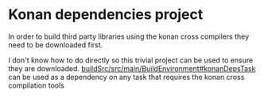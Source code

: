 # Konan dependencies project

In order to build third party libraries using the konan cross compilers they need to be 
downloaded first.

I don't know how to do directly so this trivial project can be used to ensure they are downloaded.
[buildSrc/src/main/BuildEnvironment#konanDepsTask](../buildSrc/src/main/BuildEnvironment.kt) 
can be used as a dependency on any task that requires the konan cross compilation tools

